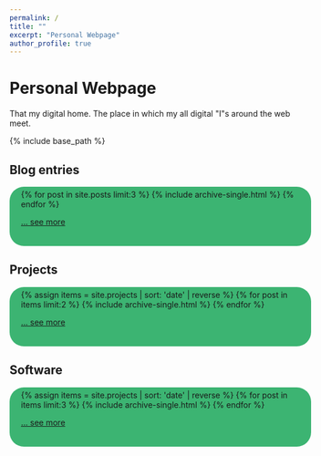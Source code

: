 ```yaml
---
permalink: /
title: ""
excerpt: "Personal Webpage"
author_profile: true
---
```


<style>
#roundedbox {
  border-radius: 25px;
  background: hsl(147, 50%, 47%);
  padding: 5px 5px 20px 20px;
  width: 100%;
}
</style>


# Personal Webpage

That my digital home. The place in which my all digital "I"s around the web meet.

{% include base_path %}

## Blog entries
<div id="roundedbox">
{% for post in site.posts limit:3 %}
  {% include archive-single.html %}
{% endfor %}

<a href="{{ base_path }}/blog" rel="permalink">... see more</a>
</div>


## Projects
<div id="roundedbox">
{% assign items = site.projects | sort: 'date' | reverse %}
{% for post in items limit:2 %}
  {% include archive-single.html %}
{% endfor %}

<a href="{{ base_path }}/projects" rel="permalink">... see more</a>
</div>


## Software
<div id="roundedbox">
{% assign items = site.projects | sort: 'date' | reverse %}
{% for post in items limit:3 %}
  {% include archive-single.html %}
{% endfor %}

<a href="{{ base_path }}/software" rel="permalink">... see more</a>
</div>
